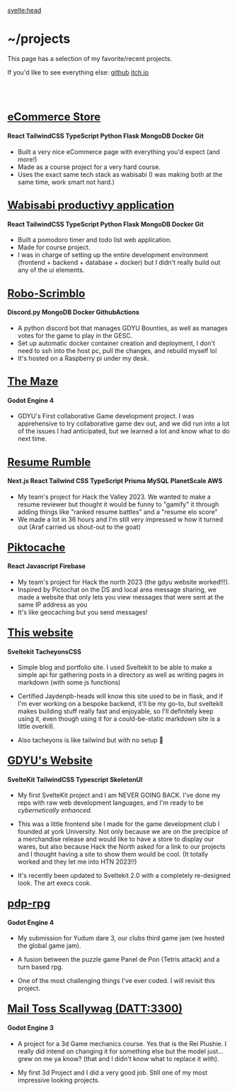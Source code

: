 <svelte:head>

<title>Projects</title>
<meta property="og:title" content="Projects">
</svelte:head>

# ~/projects

This page has a selection of my favorite/recent projects.

If you'd like to see everything else:
<a href="https://github.com/JUB-Yoush/" target="_blank" >github</a>
<a href="https://yoush.itch.io/" target="_blank" >itch.io</a>

<br>
<br>

## <a class="project-header" href="https://github.com/JUB-Yoush/4413-project" target="_blank" >eCommerce Store</a>

#### React TailwindCSS TypeScript Python Flask MongoDB Docker Git

- Built a very nice eCommerce page with everything you'd expect (and more!)
- Made as a course project for a very hard course.
- Uses the exact same tech stack as wabisabi (I was making both at the same time, work smart not hard.)

## <a class="project-header" href="https://github.com/JUB-Yoush/4413-project" target="_blank" >Wabisabi productivy application</a>

#### React TailwindCSS TypeScript Python Flask MongoDB Docker Git

- Built a pomodoro timer and todo list web application.
- Made for course project.
- I was in charge of setting up the entire development environment (frontend + backend + database + docker) but I didn't really build out any of the ui elements.

## <a class="project-header" href="https://github.com/GDYUClub/robo-scrimblo" target="_blank" >Robo-Scrimblo</a>

#### Discord.py MongoDB Docker GithubActions

- A python discord bot that manages GDYU Bounties, as well as manages votes for the game to play in the GESC.
- Set up automatic docker container creation and deployment, I don't need to ssh into the host pc, pull the changes, and rebuild myself lol
- It's hosted on a Raspberry pi under my desk.

## <a class="project-header" href="https://github.com/GDYUClub/The-Maze" target="_blank" >The Maze</a>

#### Godot Engine 4

- GDYU's First collaborative Game development project. I was apprehensive to try collaborative game dev out, and we did run into a lot of the issues I had anticipated, but we learned a lot and know what to do next time.

## <a class="project-header" href="https://github.com/JUB-Yoush/ResumeRumble" target="_blank" >Resume Rumble</a>

#### Next.js React Tailwind CSS TypeScript Prisma MySQL PlanetScale AWS

- My team's project for Hack the Valley 2023. We wanted to make a resume reviewer but thought it would be funny to "gamify" it through adding things like "ranked resume battles" and a "resume elo score"
- We made a lot in 36 hours and I'm still very impressed w how it turned out (Araf carried us shout-out to the goat)

### <a class="project-header" href="https://github.com/JUB-Yoush/Piktocache" target="_blank" >Piktocache</a>

#### React Javascript Firebase

- My team's project for Hack the north 2023 (the gdyu website worked!!!).
- Inspired by Pictochat on the DS and local area message sharing, we made a website that only lets you view messages that were sent at the same IP address as you
- It's like geocaching but you send messages!

### <a class="project-header" href="https://github.com/JUB-Yoush/home" target="_blank" >This website</a>

#### Sveltekit TacheyonsCSS

- Simple blog and portfolio site. I used Sveltekit to be able to make a simple api for gathering posts in a directory as well as writing pages in markdown (with some js functions)

- Certified Jaydenpb-heads will know this site used to be in flask, and if I'm ever working on a bespoke backend, it'll be my go-to, but sveltekit makes building stuff really fast and enjoyable, so I'll definitely keep using it, even though using it for a could-be-static markdown site is a little overkill.

- Also tacheyons is like tailwind but with no setup 🦧

### <a class="project-header" href="https://github.com/JUB-Yoush/gdyu-site" target="_blank" >GDYU's Website</a>

#### SvelteKit TailwindCSS Typescript SkeletonUI

- My first SvelteKit project and I am NEVER GOING BACK. I've done my reps with raw web development languages, and I'm ready to be _cybernetically enhanced._

- This was a little frontend site I made for the game development club I founded at york University. Not only because we are on the precipice of a merchandise release and would like to have a store to display our wares, but also because Hack the North asked for a link to our projects and I thought having a site to show them would be cool. (It totally worked and they let me into HTN 2023!!)

- It's recently been updated to Sveltekit 2.0 with a completely re-designed look. The art execs cook.

### <a class="project-header" href="https://yoush.itch.io/pdp-rpg" target="_blank" >pdp-rpg</a>

#### Godot Engine 4

- My submission for Yudum dare 3, our clubs third game jam (we hosted the global game jam).

- A fusion between the puzzle game Panel de Pon (Tetris attack) and a turn based rpg.

- One of the most challenging things I've ever coded. I will revisit this project.

### <a class="project-header" href="https://yoush.itch.io/mts" target="_blank" >Mail Toss Scallywag (DATT:3300) </a>

#### Godot Engine 3

- A project for a 3d Game mechanics course. Yes that is the Rei Plushie. I really did intend on changing it for something else but the model just... grew on me ya know? (that and I didn't know what to replace it with).

- My first 3d Project and I did a very good job. Still one of my most impressive looking projects.

<style>
.project-header{
    font-size: 1.5rem;
    margin-bottom: .8rem;
    font-weight: bold;
}
</style>
